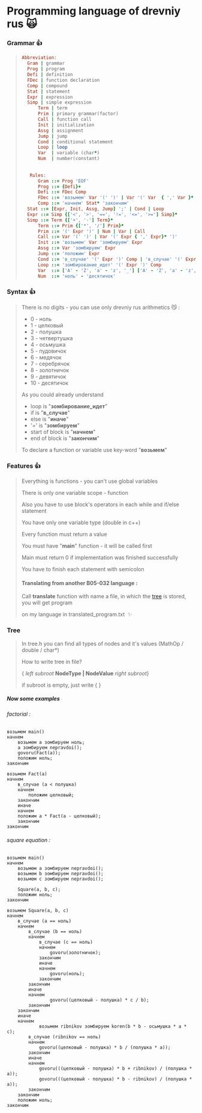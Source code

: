# Programming language of drevniy rus  :scream_cat:

### Grammar :+1:

>``` ruby
>Abbreviation:
>	Gram | grammar
>	Prog | program
>	Defi | definition
>	FDec | function declaration
>	Comp | compound
>	Stat | statement
>	Expr | expression
>	Simp | simple expression
>    	Term | term
>    	Prim | primary grammar(factor)
>    	Call | function call
>    	Init | initialization
>    	Assg | assignment
>    	Jump | jump
>    	Cond | conditional statement
>    	Loop | loop
>    	Var  | variable	(char*)
>    	Num  | number(constant)
>    
>    
>    Rules:
>    	Gram ::= Prog 'EOF'
>    	Prog ::= {Defi}+
>    	Defi ::= FDec Comp
>    	FDec ::= 'возьмем' Var '(' ')' | Var '(' Var  { ',' Var }* ')'
>    	Comp ::= 'начнем' Stat* 'закончим'
>	Stat ::= [Expr, Init, Assg, Jump] ';' | Cond | Loop
>	Expr ::= Simp {['<', '>', '==', '!=', '<=', '>='] Simp}*
>	Simp ::= Term {['+', '-'] Term}*
>    	Term ::= Prim {['*', '/'] Prim}*
>    	Prim ::= '(' Expr ')' | Num | Var | Call
>    	Call ::= Var '(' ')' | Var '(' Expr { ',' Expr}* ')'
>    	Init ::= 'возьмем' Var 'зомбируем' Expr
>    	Assg ::= Var 'зомбируем' Expr
>    	Jump ::= 'положим' Expr
>    	Cond ::= 'в_случае' '(' Expr ')' Comp | 'в_случае' '(' Expr ')' Comp 'иначе' Comp
>    	Loop ::= 'зомбирование_идет' '(' Expr ')' Comp
>    	Var  ::= ['A' - 'Z', 'a' - 'z', '_'] ['A' - 'Z', 'a' - 'z', '0' - '9', '_']*
>    	Num  ::= 'ноль' - 'десятичок'
>    ```

### Syntax :+1:

> There is no digits - you can use only drevniy rus arithmetics :smirk_cat: :
>
> - 0 - ноль
> - 1 - целковый
> - 2 - полушка
> - 3 - четвертушка
> - 4 - осьмушка
> - 5 - пудовичок
> - 6 - медячок
> - 7 - серебрячок
> - 8 - золотничок
> - 9 - девятичок
> - 10 - десятичок
>
> As you could already understand
>
> - loop is "**зомбирование_идет**"
> - if is "**в_случае**"
> - else is "**иначе**"
> - '=' is "**зомбируем**"
> - start of block is "**начнем**"
> - end of block is "**закончим**"
>
> To declare a function or variable use key-word "**возьмем**"

### Features :+1:

>Everything is functions - you can't use global variables
>
>There is only one variable scope - function
>
>Also you have to use block's operators in each while and if/else statement
>
>You have only one variable type (double in c++)
>
>Every function must return a value
>
>You must have "**main**" function - it will be called first
>
>Main must return 0 if implementation was finished successfully
>
>You have to finish each statement with semicolon
>
>#### Translating from another B05-032 language :
>
>Call **translate** function with name a file, in which the [tree](1) is stored, you will get program
>
>on my language in translated_program.txt  ​ :sparkles:



### Tree

>  In tree.h you can find all types of nodes and it's values (MathOp / double / char*) 
>
> How to write tree in file?
>
> { *left subroot* **NodeType | NodeValue** *right subroot*} 
>
> if subroot is empty, just write { }



##### Now some examples

###### factorial : 

```
возьмем main()
начнем
    возьмем a зомбируем ноль;
    a зомбируем nepravdoi();
    govoru(Fact(a));
    положим ноль;
закончим

возьмем Fact(a)
начнем
    в_случае (a < полушка) 
    начнем
        положим целковый;
    закончим
    иначе
    начнем
	положим a * Fact(a - целковый);
    закончим
закончим
```

###### square equation :

```
возьмем main()
начнем
	возьмем a зомбируем nepravdoi();
	возьмем b зомбируем nepravdoi();
	возьмем c зомбируем nepravdoi();

	Square(a, b, c);   
	положим ноль;
закончим

возьмем Square(a, b, c)
начнем
	в_случае (a == ноль)
	начнем
		в_случае (b == ноль)
		начнем
			в_случае (c == ноль)
			начнем
				govoru(золотничок);
			закончим
			иначе
			начнем
				govoru(ноль);
			закончим
		закончим
		иначе
		начнем
		        govoru((целковый - полушка) * c / b);
		закончим
	закончим
	иначе
	начнем
	        возьмем ribnikov зомбируем koren(b * b - осьмушка * a * c);
		в_случае (ribnikov == ноль)
		начнем
			govoru((целковый - полушка) * b / (полушка * a));
		закончим
		иначе
		начнем
			govoru(((целковый - полушка) * b + ribnikov) / (полушка * a));
			govoru(((целковый - полушка) * b - ribnikov) / (полушка * a));
		закончим
	закончим
	положим ноль;
закончим
```
